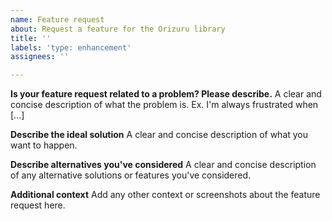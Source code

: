 ```yaml
---
name: Feature request
about: Request a feature for the Orizuru library
title: ''
labels: 'type: enhancement'
assignees: ''

---
```


**Is your feature request related to a problem? Please describe.**
A clear and concise description of what the problem is. Ex. I'm always
frustrated when [...]

**Describe the ideal solution**
A clear and concise description of what you want to happen.

**Describe alternatives you've considered**
A clear and concise description of any alternative solutions or features you've
considered.

**Additional context**
Add any other context or screenshots about the feature request here.
